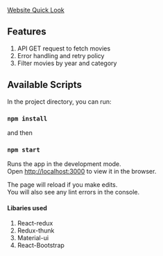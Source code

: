 [Website Quick Look](http://movie-react-app-2.s3-website-ap-southeast-1.amazonaws.com)

## Features
1. API GET request to fetch movies
2. Error handling and retry policy
3. Filter movies by year and category

## Available Scripts

In the project directory, you can run:

### `npm install`

and then

### `npm start`

Runs the app in the development mode.<br />
Open [http://localhost:3000](http://localhost:3000) to view it in the browser.

The page will reload if you make edits.<br />
You will also see any lint errors in the console.

#### Libaries used
1. React-redux
2. Redux-thunk
3. Material-ui
4. React-Bootstrap

